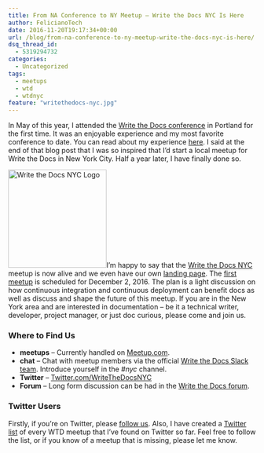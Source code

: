 ```yaml
---
title: From NA Conference to NY Meetup – Write the Docs NYC Is Here
author: FelicianoTech
date: 2016-11-20T19:17:34+00:00
url: /blog/from-na-conference-to-ny-meetup-write-the-docs-nyc-is-here/
dsq_thread_id:
  - 5319294732
categories:
  - Uncategorized
tags:
  - meetups
  - wtd
  - wtdnyc
feature: "writethedocs-nyc.jpg"
---
```

In May of this year, I attended the [Write the Docs conference][1] in Portland for the first time. It was an enjoyable experience and my most favorite conference to date. You can read about my experience [here][2]. I said at the end of that blog post that I was so inspired that I&#8217;d start a local meetup for Write the Docs in New York City. Half a year later, I have finally done so.<!--more-->

<img class="alignright size-thumbnail wp-image-1973" src="/assets/img/article/writethedocsnyc-logo.png" style="width:200px;" alt="Write the Docs NYC Logo" />I&#8217;m happy to say that the [Write the Docs NYC][4] meetup is now alive and we even have our own [landing page][4]. The [first meetup][5] is scheduled for December 2, 2016. The plan is a light discussion on how continuous integration and continuous deployment can benefit docs as well as discuss and shape the future of this meetup. If you are in the New York area and are interested in documentation &#8211; be it a technical writer, developer, project manager, or just doc curious, please come and join us.

### Where to Find Us

  * **meetups** &#8211; Currently handled on [Meetup.com][6].
  * **chat** &#8211; Chat with meetup members via the official [Write the Docs Slack team][7]. Introduce yourself in the _#nyc_ channel.
  * **Twitter** &#8211; [Twitter.com/WriteTheDocsNYC][8]
  * **Forum** &#8211; Long form discussion can be had in the [Write the Docs forum][9].

### Twitter Users

Firstly, if you&#8217;re on Twitter, please [follow us][10]. Also, I have created a [Twitter list][11] of every WTD meetup that I&#8217;ve found on Twitter so far. Feel free to follow the list, or if you know of a meetup that is missing, please let me know.

[1]: http://www.writethedocs.org/
[2]: https://feliciano.tech/blog/write-docs-2016-recap/
[4]: http://www.writethedocs.org/meetups/nyc/
[5]: https://www.meetup.com/WriteTheDocsNYC/events/235610319/
[6]: https://www.meetup.com/WriteTheDocsNYC/
[7]: http://slack.writethedocs.org/
[8]: https://twitter.com/WriteTheDocsNYC
[9]: http://forum.writethedocs.org/c/meetups
[10]: https://twitter.com/WriteTheDocsNYC
[11]: https://twitter.com/FelicianoTech/lists/write-the-docs-meetups
